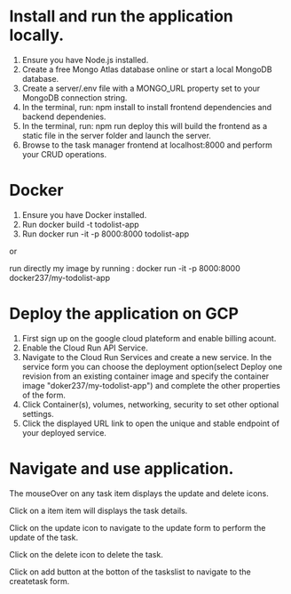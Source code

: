 # Install and run the application locally.

1. Ensure you have Node.js installed.
2. Create a free Mongo Atlas database online or start a local MongoDB database.
3. Create a server/.env file with a MONGO_URL property set to your MongoDB connection string.
4. In the terminal, run: npm install to install frontend dependencies and backend dependenies.
5. In the terminal, run: npm run deploy this will build the frontend as a static file in the server folder and launch the server.
6. Browse to the task manager frontend at localhost:8000 and perform your CRUD operations.


# Docker

1. Ensure you have Docker installed.
2. Run docker build -t todolist-app
3. Run docker run -it -p 8000:8000 todolist-app

or

run directly my image by running : docker run -it -p 8000:8000 docker237/my-todolist-app

# Deploy the application on GCP

1. First sign up on the google cloud plateform and enable billing acount.
2. Enable the Cloud Run API Service.
3. Navigate to the Cloud Run Services and create a new service. In the service form you can choose the deployment option(select Deploy one revision from an existing container image and specify the container image "doker237/my-todolist-app") and complete the other properties of the form.
4. Click Container(s), volumes, networking, security to set other optional settings.
5. Click the displayed URL link to open the unique and stable endpoint of your deployed service.


# Navigate and use application.

The mouseOver on any task item displays the update and delete icons.

Click on a item item will displays the task details.

Click on the update icon to navigate to the update form to perform the update of the task.

Click on the delete icon to delete the task.

Click on add button at the botton of the taskslist to navigate to the createtask form.

